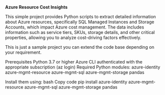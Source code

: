 **Azure Resource Cost Insights**


This simple project provides Python scripts to extract detailed information about Azure resources, 
specifically SQL Managed Instances and Storage Accounts, which impact Azure cost management. The data includes information such as service tiers, SKUs, storage details, and other critical properties, allowing you to analyze cost-driving factors effectively.

This is just a sample project you can extend the code base depending on your requirement. 

Prerequisites
Python 3.7 or higher
Azure CLI authenticated with the appropriate subscription (az login)
Required Python modules:
azure-identity
azure-mgmt-resource
azure-mgmt-sql
azure-mgmt-storage
pandas


Install them using:
bash
Copy code
pip install azure-identity azure-mgmt-resource azure-mgmt-sql azure-mgmt-storage pandas
